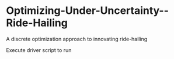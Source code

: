 # Optimizing-Under-Uncertainty--Ride-Hailing
A discrete optimization approach to innovating ride-hailing

Execute driver script to run
